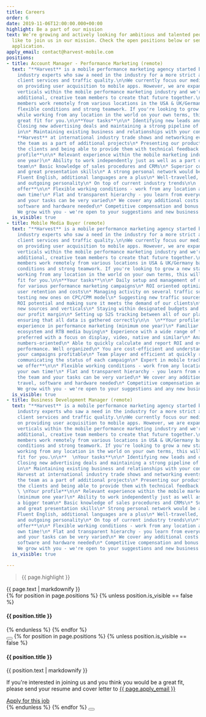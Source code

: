 ```yaml
---
title: Careers
order: 6
date: 2019-11-06T12:00:00.000+00:00
highlight: Be a part of our mission
text: We’re growing and actively looking for ambitious and talented people who would
  like to join us in our mission. Check the open positions below or send us an unsolicited
  application.
apply_email: contact@harvest-mobile.com
positions:
- title: Account Manager - Performance Marketing (remote)
  text: "**Harvest** is a mobile performance marketing agency started by a team of
    industry experts who saw a need in the industry for a more strict approach to
    client services and traffic quality.\n\nWe currently focus our media buying efforts
    on providing user acquisition to mobile apps. However, we are expanding into new
    verticals within the mobile performance marketing industry and we're looking for
    additional, creative team members to create that future together.\n\n**Harvest**
    members work remotely from various locations in the USA & UK/Germany based on
    flexible conditions and strong teamwork. If you're looking to grow a new startup
    while working from any location in the world on your own terms, this will be a
    great fit for you.\n\n**Your tasks**\n\n* Identifying new leads and opportunities\n*
    Closing new advertising deals and maintaining a strong pipeline of accounts coming
    in\n* Maintaining existing business and relationships with your contacts\n* Representing
    **Harvest** at international industry trade shows and networking events\n* Supporting
    the team as a part of additional projects\n* Presenting our product's value to
    the clients and being able to provide them with technical feedback when requested\n\n**Your
    profile**\n\n* Relevant experience within the mobile marketing industry (minimum
    one year)\n* Ability to work independently just as well as a part of a bigger
    team\n* Basic knowledge of sales procedures and CRMs\n* Superior communication
    and great presentation skills\n* A strong personal network would be a big plus\n*
    Fluent English, additional languages are a plus\n* Well-travelled, open-minded
    and outgoing personality\n* On top of current industry trends\n\n  \n**What we
    offer**\n\n* Flexible working conditions - work from any location and manage your
    own time!\n* Flat and transparent hierarchy - you learn from everyone on the team
    and your tasks can be very varied\n* We cover any additional costs of travel,
    software and hardware needed\n* Competitive compensation and bonus structure\n*
    We grow with you - we're open to your suggestions and new business ideas"
  is_visible: true
- title: Mobile Media Buyer (remote)
  text: "**Harvest** is a mobile performance marketing agency started by a team of
    industry experts who saw a need in the industry for a more strict approach to
    client services and traffic quality.\n\nWe currently focus our media buying efforts
    on providing user acquisition to mobile apps. However, we are expanding into new
    verticals within the mobile performance marketing industry and we're looking for
    additional, creative team members to create that future together.\n\n**Harvest**
    members work remotely from various locations in USA & UK/Germany based on flexible
    conditions and strong teamwork. If you're looking to grow a new startup while
    working from any location in the world on your own terms, this will be a great
    fit for you.\n\n**Your tasks**\n\n* Daily setup and management of media buying
    for various performance marketing campaigns\n* ROI oriented optimization of traffic,
    user retention and costs\n* Managing activity on several traffic sources and actively
    testing new ones on CPC/CPM model\n* Suggesting new traffic sources with good
    ROI potential and making sure it meets the demand of our clients\n* Actively testing
    new sources and verticals\n* Staying within designated budgets and optimizing
    our profit margin\n* Setting up S2S tracking between all of our platforms and
    ensuring that all data is gathered correctly\n\n  \n**Your profile**\n\n* Relevant
    experience in performance marketing (minimum one year)\n* Familiar with DSP/SSP
    ecosystem and RTB media buying\n* Experience with a wide range of traffic sources
    preferred with a focus on display, video, native and similar\n* Analytical and
    numbers-oriented\n* Able to quickly calculate and report ROI and overall daily
    performance. Well organized\n* You are cost-efficient and understand how to make
    your campaigns profitable\n* Team player and efficient at quickly reporting and
    communicating the status of each campaign\n* Expert in mobile tracking\n\n**What
    we offer**\n\n* Flexible working conditions - work from any location and manage
    your own time!\n* Flat and transparent hierarchy - you learn from everyone on
    the team and your tasks can be very varied\n* We cover any additional costs of
    travel, software and hardware needed\n* Competitive compensation and bonus structure\n*
    We grow with you - we're open to your suggestions and any new business ideas"
  is_visible: true
- title: Business Development Manager (remote)
  text: "**Harvest** is a mobile performance marketing agency started by a team of
    industry experts who saw a need in the industry for a more strict approach to
    client services and traffic quality.\n\nWe currently focus our media buying efforts
    on providing user acquisition to mobile apps. However, we are expanding into new
    verticals within the mobile performance marketing industry and we're looking for
    additional, creative team members to create that future together.\n\n**Harvest**
    members work remotely from various locations in USA & UK/Germany based on flexible
    conditions and strong teamwork. If you're looking to grow a new startup while
    working from any location in the world on your own terms, this will be a great
    fit for you.\n\n**  \nYour tasks**\n\n* Identifying new leads and opportunities\n*
    Closing new advertising deals and maintaining a strong pipeline of accounts coming
    in\n* Maintaining existing business and relationships with your contacts\n* Representing
    Harvest at international industry trade shows and networking events\n* Supporting
    the team as a part of additional projects\n* Presenting our product's value to
    the clients and being able to provide them with technical feedback when requested\n\n**
    \ \nYour profile**\n\n* Relevant experience within the mobile marketing industry
    (minimum one year)\n* Ability to work independently just as well as a part of
    a bigger team\n* Basic knowledge of sales procedures and CRMs\n* Superior communication
    and great presentation skills\n* Strong personal network would be a big plus\n*
    Fluent English, additional languages are a plus\n* Well-travelled, open-minded
    and outgoing personality\n* On top of current industry trends\n\n**  \nWhat we
    offer**\n\n* Flexible working conditions - work from any location and manage your
    own time!\n* Flat and transparent hierarchy - you learn from everyone on the team
    and your tasks can be very varied\n* We cover any additional costs of travel,
    software and hardware needed\n* Competitive compensation and bonus structure\n*
    We grow with you - we're open to your suggestions and new business ideas"
  is_visible: true

---
```

<div class="row">
  <div class="col-xs-12 col-sm-6">
    <blockquote><p>{{ page.highlight }}</p></blockquote>
  </div>
  <div class="col-xs-12 col-sm-6">
    {{ page.text | markdownify }}
  </div>
</div>

<div class="positions">
  {% for position in page.positions %}
    {% unless position.is_visible == false %}
      <article data-target="{{ position.title | slugify }}" class="position u-menu-paddding">
        <h4>{{ position.title }}</h4>
      </article>
    {% endunless %}
  {% endfor %}
</div>

<div class="dialog-wrapper">
  <button class="dialog-mask"></button>
  {% for position in page.positions %}
    {% unless position.is_visible == false %}
      <div id="{{ position.title | slugify }}" class="dialog">
        <img src="{{ site.url }}/images/logo-black.svg" alt="" class="logo" />
        <h4>{{ position.title }}</h4>
        <div class="content">
          {{ position.text | markdownify }}
          <br />
          <p>If you're interested in joining us and you think you would be a great fit, please send your resume and cover letter to <a href="mailto:{{ page.apply_email }}?subject=Application for {{ position.title }}" target="_blank">{{ page.apply_email }}</a></p>
          <a href="mailto:{{ page.apply_email }}?subject=Application for {{ position.title }}" class="button button--outline" target="_blank">Apply for this job</a>
        </div>
      </div>
    {% endunless %}
  {% endfor %}
  <button class="dialog-close"></button>
</div>